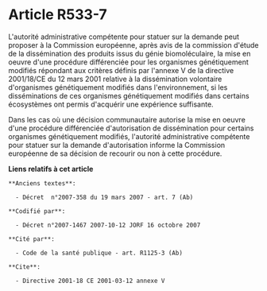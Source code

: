 # Article R533-7

L'autorité administrative compétente pour statuer sur la demande peut proposer à la Commission européenne, après avis de la
commission d'étude de la dissémination des produits issus du génie biomoléculaire, la mise en oeuvre d'une procédure
différenciée pour les organismes génétiquement modifiés répondant aux critères définis par l'annexe V de la directive
2001/18/CE du 12 mars 2001 relative à la dissémination volontaire d'organismes génétiquement modifiés dans l'environnement,
si les disséminations de ces organismes génétiquement modifiés dans certains écosystèmes ont permis d'acquérir une expérience
suffisante.

Dans les cas où une décision communautaire autorise la mise en oeuvre d'une procédure différenciée d'autorisation de
dissémination pour certains organismes génétiquement modifiés, l'autorité administrative compétente pour statuer sur la
demande d'autorisation informe la Commission européenne de sa décision de recourir ou non à cette procédure.

**Liens relatifs à cet article**

	**Anciens textes**:

	  - Décret  n°2007-358 du 19 mars 2007 - art. 7 (Ab)

	**Codifié par**:

	  - Décret n°2007-1467 2007-10-12 JORF 16 octobre 2007

	**Cité par**:

	  - Code de la santé publique - art. R1125-3 (Ab)

	**Cite**:

	  - Directive 2001-18 CE 2001-03-12 annexe V
